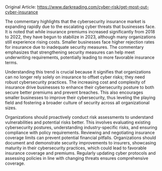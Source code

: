 Original Article: https://www.darkreading.com/cyber-risk/get-most-out-cyber-insurance

The commentary highlights that the cybersecurity insurance market is expanding rapidly due to the escalating cyber threats that businesses face. It is noted that while insurance premiums increased significantly from 2018 to 2022, they have begun to stabilize in 2023, although many organizations still experience rising costs. Smaller businesses face higher rejection rates for insurance due to inadequate security measures. The commentary emphasizes that strengthening security measures can help meet underwriting requirements, potentially leading to more favorable insurance terms.

Understanding this trend is crucial because it signifies that organizations can no longer rely solely on insurance to offset cyber risks; they need robust cybersecurity practices. The increasing cost and complexity of insurance drive businesses to enhance their cybersecurity posture to both secure better premiums and prevent breaches. This also encourages smaller businesses to improve their cybersecurity, thus leveling the playing field and fostering a broader culture of security across all organizational sizes.

Organizations should proactively conduct risk assessments to understand vulnerabilities and potential risks better. This involves evaluating existing cybersecurity postures, understanding industry-specific risks, and ensuring compliance with policy requirements. Reviewing and negotiating insurance coverage limits can prevent potential financial pitfalls. Organizations should document and demonstrate security improvements to insurers, showcasing maturity in their cybersecurity practices, which could lead to favorable insurance coverage and premiums. Regularly updating cyber protocols and assessing policies in line with changing threats ensures comprehensive coverage.